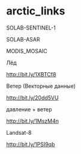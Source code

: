 # arctic_links

SOLAB-SENTINEL-1

SOLAB-ASAR


MODIS_MOSAIC

Лёд

http://bit.ly/1XBTCf8

Ветер (Векторные данные)

http://bit.ly/20dd5VU

давление + ветер

http://bit.ly/1MszM4n

Landsat-8

http://bit.ly/1PSI9qb
